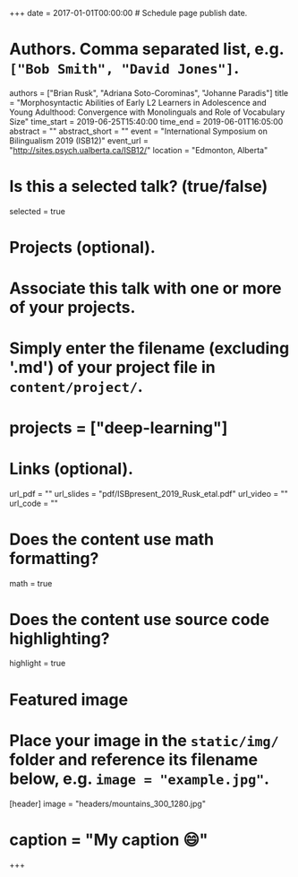 +++
date = 2017-01-01T00:00:00  # Schedule page publish date.

# Authors. Comma separated list, e.g. `["Bob Smith", "David Jones"]`.
authors = ["Brian Rusk", "Adriana Soto-Corominas", "Johanne Paradis"]
title = "Morphosyntactic Abilities of Early L2 Learners in Adolescence and Young Adulthood: Convergence with Monolinguals and Role of Vocabulary Size"
time_start = 2019-06-25T15:40:00
time_end = 2019-06-01T16:05:00
abstract = ""
abstract_short = ""
event = "International Symposium on Bilingualism 2019 (ISB12)"
event_url = "http://sites.psych.ualberta.ca/ISB12/"
location = "Edmonton, Alberta"

# Is this a selected talk? (true/false)
selected = true

# Projects (optional).
#   Associate this talk with one or more of your projects.
#   Simply enter the filename (excluding '.md') of your project file in `content/project/`.
# projects = ["deep-learning"]

# Links (optional).
url_pdf = ""
url_slides = "pdf/ISBpresent_2019_Rusk_etal.pdf"
url_video = ""
url_code = ""


# Does the content use math formatting?
math = true

# Does the content use source code highlighting?
highlight = true

# Featured image
# Place your image in the `static/img/` folder and reference its filename below, e.g. `image = "example.jpg"`.
[header]
image = "headers/mountains_300_1280.jpg"
# caption = "My caption :smile:"

+++

